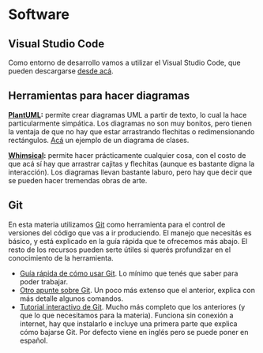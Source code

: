 # Software

## Visual Studio Code

Como entorno de desarrollo vamos a utilizar el Visual Studio Code, que pueden descargarse [desde acá](https://code.visualstudio.com/).

## Herramientas para hacer diagramas

**[PlantUML](https://plantuml.com/es/):** permite crear diagramas UML a partir de texto, lo cual la hace particularmente simpática. Los diagramas no son muy bonitos, pero tienen la ventaja de que no hay que estar arrastrando flechitas o redimensionando rectángulos. [Acá](http://www.plantuml.com/plantuml/uml/JSun2a8n40JGFgVOKg_mgozgOQLN69Cr1ZORsUmNGRox4NvXEymyPkuEywLAY8BUwIB8e7SWSeFsMfoFUcEhd90ssubsabluXBM-No8CyOvE_7BMz2yysbKGIzE9JkgSsKQevSboW9RsqyvkRHNdiHu_lW00) un ejemplo de un diagrama de clases. 

**[Whimsical](https://whimsical.com/):** permite hacer prácticamente cualquier cosa, con el costo de que acá sí hay que arrastrar cajitas y flechitas (aunque es bastante digna la interacción). Los diagramas llevan bastante laburo, pero hay que decir que se pueden hacer tremendas obras de arte. 

## Git

En esta materia utilizamos [Git](https://git-scm.com/) como herramienta para el control de versiones del código que vas a ir produciendo. El manejo que necesitás es básico, y está explicado en la guía rápida que te ofrecemos más abajo. El resto de los recursos pueden serte útiles si querés profundizar en el conocimiento de la herramienta.

* [Guía rápida de cómo usar Git](https://github.com/obj1-unahur-2018s2/docs/wiki/Guia-r%C3%A1pida-de-GIT). Lo mínimo que tenés que saber para poder trabajar.
* [Otro apunte sobre Git](https://docs.google.com/document/d/1ozqfYCwt-37stynmgAd5wJlNOFKWYQeIZoeqXpAEs0I/edit). Un poco más extenso que el anterior, explica con más detalle algunos comandos.
* [Tutorial interactivo de Git](https://github.com/jlord/git-it-electron). Mucho más completo que los anteriores (y que lo que necesitamos para la materia). Funciona sin conexión a internet, hay que instalarlo e incluye una primera parte que explica cómo bajarse Git. Por defecto viene en inglés pero se puede poner en español.
